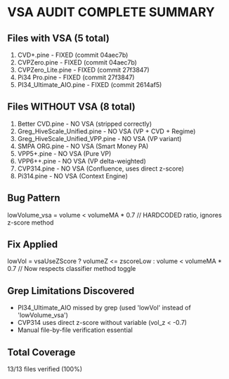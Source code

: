 ﻿# VSA AUDIT COMPLETE SUMMARY

## Files with VSA (5 total)
1. CVD+.pine                  -  FIXED (commit 04aec7b)
2. CVPZero.pine               -  FIXED (commit 04aec7b)
3. CVPZero_Lite.pine          -  FIXED (commit 27f3847)
4. Pi34 Pro.pine              -  FIXED (commit 27f3847)
5. PI34_Ultimate_AIO.pine     -  FIXED (commit 2614af5)

## Files WITHOUT VSA (8 total)
1. Better CVD.pine            -  NO VSA (stripped correctly)
2. Greg_HiveScale_Unified.pine -  NO VSA (VP + CVD + Regime)
3. Greg_HiveScale_Unified_VPP.pine -  NO VSA (VP variant)
4. SMPA ORG.pine              -  NO VSA (Smart Money PA)
5. VPP5+.pine                 -  NO VSA (Pure VP)
6. VPP6++.pine                -  NO VSA (VP delta-weighted)
7. CVP314.pine                -  NO VSA (Confluence, uses direct z-score)
8. Pi314.pine                 -  NO VSA (Context Engine)

## Bug Pattern
lowVolume_vsa = volume < volumeMA * 0.7  // HARDCODED ratio, ignores z-score method

## Fix Applied
lowVol = vsaUseZScore ? volumeZ <= zscoreLow : volume < volumeMA * 0.7
// Now respects classifier method toggle

## Grep Limitations Discovered
- PI34_Ultimate_AIO missed by grep (used 'lowVol' instead of 'lowVolume_vsa')
- CVP314 uses direct z-score without variable (vol_z < -0.7)
- Manual file-by-file verification essential

## Total Coverage
13/13 files verified (100%)
